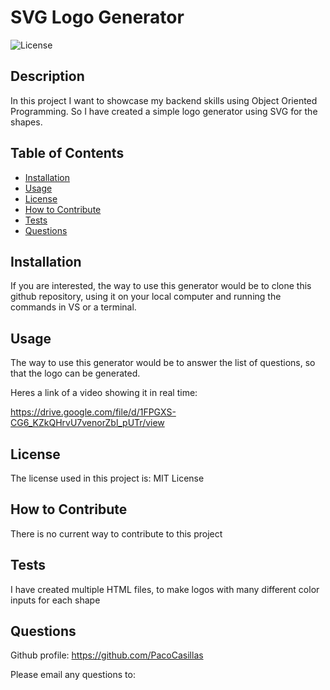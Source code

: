 # SVG Logo Generator

![License](https://img.shields.io/badge/license-MIT%20License-lightblue.svg)

## Description

In this project I want to showcase my backend skills using Object Oriented Programming. So I have created a simple logo generator using SVG for the shapes.

## Table of Contents

- [Installation](#installation)
- [Usage](#usage)
- [License](#license)
- [How to Contribute](#how-to-contribute)
- [Tests](#tests)
- [Questions](#questions)

## Installation

If you are interested, the way to use this generator would be to clone this github repository, using it on your local computer and running the commands in VS or a terminal.

## Usage

The way to use this generator would be to answer the list of questions, so that the logo can be generated.

Heres a link of a video showing it in real time:

https://drive.google.com/file/d/1FPGXS-CG6_KZkQHrvU7venorZbl_pUTr/view

## License

The license used in this project is: MIT License

## How to Contribute

There is no current way to contribute to this project

## Tests

I have created multiple HTML files, to make logos with many different color inputs for each shape

## Questions

Github profile: https://github.com/PacoCasillas

Please email any questions to:
